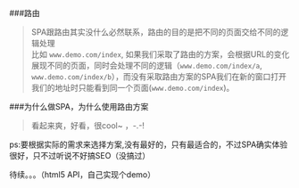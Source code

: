 ###路由
   
>SPA跟路由其实没什么必然联系，路由的目的是把不同的页面交给不同的逻辑处理  
比如 ```www.demo.com/index```, 如果我们采取了路由的方案，会根据URL的变化展现不同的页面，同时会处理不同的逻辑（```www.demo.com/index/a```, ```www.demo.com/index/b```），而没有采取路由方案的SPA我们在新的窗口打开我们的地址时只能看到同一个页面(```www.demo.com/index```)。

###为什么做SPA，为什么使用路由方案
   
>看起来爽，好看，很cool~ ，-.-! 

ps:要根据实际的需求来选择方案,没有最好的，只有最适合的，不过SPA确实体验很好，只不过听说不好搞SEO（没搞过）
   
待续。。。（html5 API，自己实现个demo）
